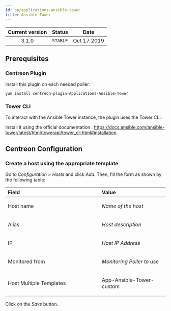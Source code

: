 ```yaml
---
id: pp/applications-ansible-tower
title: Ansible Tower
---
```


| Current version | Status | Date |
| :-: | :-: | :-: |
| 3.1.0 | `STABLE` | Oct 17 2019 |


## Prerequisites

### Centreon Plugin

Install this plugin on each needed poller:

    yum install centreon-plugin-Applications-Ansible-Tower

### Tower CLI

To interact with the Ansible Tower instance, the plugin uses the Tower CLI.

Install it using the official documentation : https://docs.ansible.com/ansible-tower/latest/html/towerapi/tower_cli.html#installation.

## Centreon Configuration
### Create a host using the appropriate template
Go to *Configuration &gt; Hosts* and click *Add*. Then, fill the form as
shown by the following table:

<table>
<colgroup>
<col width="58%" />
<col width="41%" />
</colgroup>
<thead>
<tr class="header">
<th align="left">Field</th>
<th align="left">Value</th>
</tr>
</thead>
<tbody>
<tr class="odd">
<td align="left"><p>Host name</p></td>
<td align="left"><p><em>Name of the host</em></p></td>
</tr>
<tr class="even">
<td align="left"><p>Alias</p></td>
<td align="left"><p><em>Host description</em></p></td>
</tr>
<tr class="odd">
<td align="left"><p>IP</p></td>
<td align="left"><p><em>Host IP Address</em></p></td>
</tr>
<tr class="even">
<td align="left"><p>Monitored from</p></td>
<td align="left"><p><em>Monitoring Poller to use</em></p></td>
</tr>
<tr class="odd">
<td align="left"><p>Host Multiple Templates</p></td>
<td align="left"><p>App-Ansible-Tower-custom</p></td>
</tr>
</tbody>
</table>

Click on the *Save* button.

